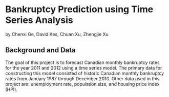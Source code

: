Bankruptcy  Prediction  using  Time  Series  Analysis
==========================================================

by Chenxi Ge, David Kes, Chuan Xu, Zhengjie Xu

Background and Data
-------------------

The goal of this project is to forecast Canadian monthly bankruptcy rates for the year 2011 and 2012 using a time series model. The primary data for constructing this model consisted of historic Canadian monthly bankruptcy rates from January 1987 through December 2010. Other data used in this project are: unemployment rate, population size, and housing price index (HPI).
